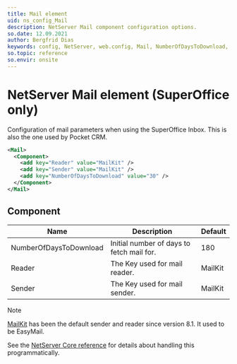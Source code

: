```yaml
---
title: Mail element
uid: ns_config_Mail
description: NetServer Mail component configuration options.
so.date: 12.09.2021
author: Bergfrid Dias
keywords: config, NetServer, web.config, Mail, NumberOfDaysToDownload, Reader, Sender
so.topic: reference
so.envir: onsite
---
```

# NetServer Mail element (SuperOffice only)

Configuration of mail parameters when using the SuperOffice Inbox. This is also the one used by Pocket CRM.

```XML
<Mail>
  <Component>
    <add key="Reader" value="MailKit" />
    <add key="Sender" value="MailKit" />
    <add key="NumberOfDaysToDownload" value="30" />
  </Component>
</Mail>
```

## Component

| Name | Description | Default |
|---|---|---|
| NumberOfDaysToDownload | Initial number of days to fetch mail for. | 180 |
| Reader | The Key used for mail reader. | MailKit |
| Sender | The Key used for mail sender. | MailKit |

> [!NOTE]
> [MailKit][2] has been the default sender and reader since version 8.1. It used to be EasyMail.

See the [NetServer Core reference][1] for details about handling this programmatically.

<!-- Referenced links -->
[1]: <xref:SuperOffice.Configuration.ConfigFile.Mail>
[2]: ../../../en/email/inbox/index.md
